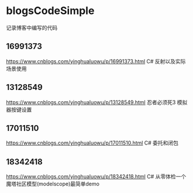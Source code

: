# blogsCodeSimple
记录博客中编写的代码

## 16991373 
https://www.cnblogs.com/yinghualuowu/p/16991373.html C# 反射以及实际场景使用

## 13128549
https://www.cnblogs.com/yinghualuowu/p/13128549.html 忍者必须死3 模拟器按键设置

## 17011510
https://www.cnblogs.com/yinghualuowu/p/17011510.html C# 委托和闭包

## 18342418
https://www.cnblogs.com/yinghualuowu/p/18342418.html C# 从零体检一个魔塔社区模型(modelscope)最简单demo